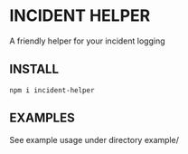 # INCIDENT HELPER

A friendly helper for your incident logging

## INSTALL

```npm i incident-helper```

## EXAMPLES 

See example usage under directory example/
